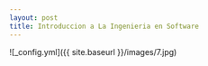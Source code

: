 ```yaml
---
layout: post
title: Introduccion a La Ingenieria en Software 
---
```


![_config.yml]({{ site.baseurl }}/images/7.jpg)

